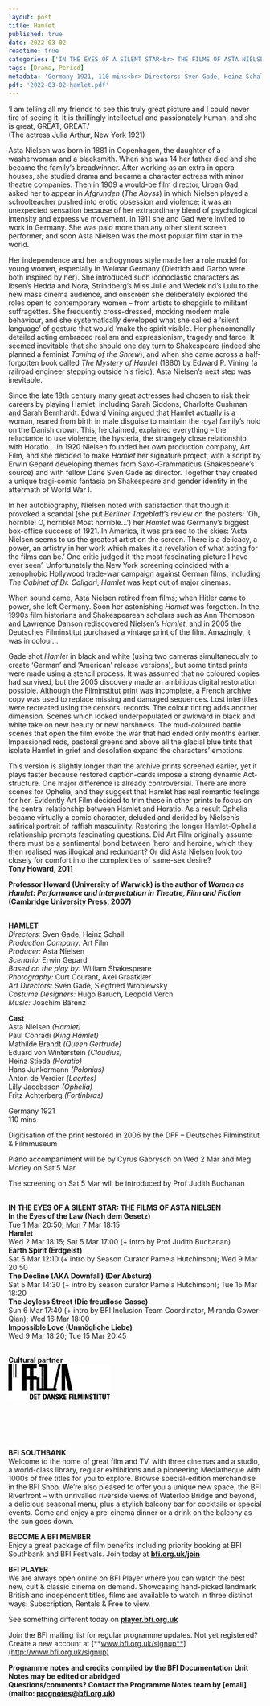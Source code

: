 ```yaml
---
layout: post
title: Hamlet
published: true
date: 2022-03-02
readtime: true
categories: ['IN THE EYES OF A SILENT STAR<br> THE FILMS OF ASTA NIELSEN']
tags: [Drama, Period]
metadata: 'Germany 1921, 110 mins<br> Directors: Sven Gade, Heinz Schall'
pdf: '2022-03-02-hamlet.pdf'
---
```


‘I am telling all my friends to see this truly great picture and I could never tire of seeing it. It is thrillingly intellectual and passionately human, and she is great, GREAT, GREAT.’  
(The actress Julia Arthur, New York 1921)

Asta Nielsen was born in 1881 in Copenhagen, the daughter of a washerwoman and a blacksmith. When she was 14 her father died and she became the family’s breadwinner. After working as an extra in opera houses, she studied drama and became a character actress with minor theatre companies. Then in 1909 a would-be film director, Urban Gad, asked her to appear in _Afgrunden_ (_The Abyss_) in which Nielsen played a schoolteacher pushed into erotic obsession and violence; it was an unexpected sensation because of her extraordinary blend of psychological intensity and expressive movement. In 1911 she and Gad were invited to work in Germany. She was paid more than any other silent screen performer, and soon Asta Nielsen was the most popular film star in the world.

Her independence and her androgynous style made her a role model for young women, especially in Weimar Germany (Dietrich and Garbo were both inspired by her). She introduced such iconoclastic characters as Ibsen’s Hedda and Nora, Strindberg’s Miss Julie and Wedekind’s Lulu to the new mass cinema audience, and onscreen she deliberately explored the roles open to contemporary women – from artists to shopgirls to militant suffragettes.  She frequently cross-dressed, mocking modern male behaviour, and she systematically developed what she called a ‘silent language’ of gesture that would ‘make the spirit visible’. Her phenomenally detailed acting embraced realism and expressionism, tragedy and farce. It seemed inevitable that she should one day turn to Shakespeare (indeed she planned a feminist _Taming of the Shrew_), and when she came across a half-forgotten book called  _The Mystery of Hamlet_ (1880) by Edward P. Vining (a railroad engineer stepping outside his field), Asta Nielsen’s next step was inevitable.

Since the late 18th century many great actresses had chosen to risk their careers by playing Hamlet, including Sarah Siddons, Charlotte Cushman and Sarah Bernhardt. Edward Vining argued that Hamlet actually is a woman, reared from birth in male disguise to maintain the royal family’s hold on the Danish crown. This, he claimed, explained everything – the reluctance to use violence, the hysteria, the strangely close relationship with Horatio… In 1920 Nielsen founded her own production company, Art Film, and she decided to make _Hamlet_ her signature project, with a script by Erwin Gepard developing themes from Saxo-Grammaticus (Shakespeare’s source) and with fellow Dane Sven Gade as director. Together they created a unique tragi-comic fantasia on Shakespeare and gender identity in the aftermath of World War I.

In her autobiography, Nielsen noted with satisfaction that though it provoked a scandal (she put _Berliner Tageblatt_’s review on the posters: ‘Oh, horrible! O, horrible! Most horrible…’) her _Hamlet_ was Germany’s biggest box-office success of 1921. In America, it was praised to the skies: ‘Asta Nielsen seems to us the greatest artist on the screen. There is a delicacy, a power, an artistry in her work which makes it a revelation of what acting for the films can be.’ One critic judged it ‘the most fascinating picture I have ever seen’. Unfortunately the New York screening coincided with a xenophobic Hollywood trade-war campaign against German films, including _The Cabinet of Dr. Caligari_; _Hamlet_ was kept out of major cinemas.

When sound came, Asta Nielsen retired from films; when Hitler came to power, she left Germany. Soon her astonishing _Hamlet_ was forgotten. In the 1990s film historians and Shakespearean scholars such as Ann Thompson and Lawrence Danson rediscovered Nielsen’s _Hamlet_, and in 2005 the Deutsches Filminstitut purchased a vintage print of the film. Amazingly, it was in colour…

Gade shot _Hamlet_ in black and white (using two cameras simultaneously to create ‘German’ and ‘American’ release versions), but some tinted prints were made using a stencil process. It was assumed that no coloured copies had survived, but the 2005 discovery made an ambitious digital restoration possible. Although the Filminstitut print was incomplete, a French archive copy was used to replace missing and damaged sequences. Lost intertitles were recreated using the censors’ records. The colour tinting adds another dimension. Scenes which looked underpopulated or awkward in black and white take on new beauty or new harshness. The mud-coloured battle scenes that open the film evoke the war that had ended only months earlier. Impassioned reds, pastoral greens and above all the glacial blue tints that isolate Hamlet in grief and desolation expand the characters’ emotions.

This version is slightly longer than the archive prints screened earlier, yet it plays faster because restored caption-cards impose a strong dynamic Act-structure. One major difference is already controversial. There are more scenes for Ophelia, and they suggest that Hamlet has real romantic feelings for her. Evidently Art Film decided to trim these in other prints to focus on the central relationship between Hamlet and Horatio. As a result Ophelia became virtually a comic character, deluded and derided by Nielsen’s satirical portrait of raffish masculinity. Restoring the longer Hamlet-Ophelia relationship prompts fascinating questions. Did Art Film originally assume there must be a sentimental bond between ‘hero’ and heroine, which they then realised was illogical and redundant? Or did Asta Nielsen look too closely for comfort into the complexities of same-sex desire?  
**Tony Howard, 2011**

**Professor Howard (University of Warwick) is the author of _Women as Hamlet: Performance and Interpretation in Theatre, Film and Fiction_ (Cambridge University Press, 2007)**
<br><br>

**HAMLET**<br>
_Directors:_ Sven Gade, Heinz Schall<br>
_Production Company:_ Art Film<br>
_Producer:_ Asta Nielsen<br>
_Scenario:_ Erwin Gepard<br>
_Based on the play by:_ William Shakespeare<br>
_Photography:_ Curt Courant, Axel Graatkjær<br>
_Art Directors:_ Sven Gade, Siegfried Wroblewsky<br>
_Costume Designers:_ Hugo Baruch, Leopold Verch<br>
_Music:_ Joachim Bärenz<br>

**Cast**<br>
Asta Nielsen _(Hamlet)_<br>
Paul Conradi _(King Hamlet)_<br>
Mathilde Brandt _(Queen Gertrude)_<br>
Eduard von Winterstein _(Claudius)_<br>
Heinz Stieda _(Horatio)_<br>
Hans Junkermann _(Polonius)_<br>
Anton de Verdier _(Laertes)_<br>
Lilly Jacobsson _(Ophelia)_<br>
Fritz Achterberg _(Fortinbras)_<br>

Germany 1921<br>
110 mins<br>

Digitisation of the print restored in 2006 by the  DFF – Deutsches Filminstitut & Filmmuseum

Piano accompaniment will be by  Cyrus Gabrysch on Wed 2 Mar and  Meg Morley on Sat 5 Mar

The screening on Sat 5 Mar will be introduced  by Prof Judith Buchanan
<br><br>

**IN THE EYES OF A SILENT STAR: THE FILMS OF ASTA NIELSEN**<br>
**In the Eyes of the Law (Nach dem Gesetz)**<br>
Tue 1 Mar 20:50; Mon 7 Mar 18:15<br>
**Hamlet**<br>
Wed 2 Mar 18:15; Sat 5 Mar 17:00 (+ Intro by Prof Judith Buchanan)<br>
**Earth Spirit (Erdgeist)**<br>
Sat 5 Mar 12:10 (+ intro by Season Curator Pamela Hutchinson); Wed 9 Mar 20:50 <br>
**The Decline (AKA Downfall) (Der Absturz)**<br>
Sat 5 Mar 14:30 (+ intro by season curator Pamela Hutchinson); Tue 15 Mar 18:20<br>
**The Joyless Street (Die freudlose Gasse)**<br>
Sun 6 Mar 17:40 (+ intro by BFI Inclusion Team Coordinator, Miranda Gower-Qian); Wed 16 Mar 18:00<br>
**Impossible Love (Unmögliche Liebe)**<br>
Wed 9 Mar 18:20; Tue 15 Mar 20:45<br> 
<br>

**Cultural partner**<br>
<img style="float: left;" src="/img/danish film institute.png" width="40%" height="40%">
<br><br><br><br><br><br><br><br><br>

**BFI SOUTHBANK**  
Welcome to the home of great film and TV, with three cinemas and a studio, a world-class library, regular exhibitions and a pioneering Mediatheque with 1000s of free titles for you to explore. Browse special-edition merchandise in the BFI Shop. We’re also pleased to offer you a unique new space, the BFI Riverfront – with unrivalled riverside views of Waterloo Bridge and beyond, a delicious seasonal menu, plus a stylish balcony bar for cocktails or special events. Come and enjoy a pre-cinema dinner or a drink on the balcony as the sun goes down.  

**BECOME A BFI MEMBER**  
Enjoy a great package of film benefits including priority booking at BFI Southbank and BFI Festivals. Join today at [**bfi.org.uk/join**](http://www.bfi.org.uk/join)  

**BFI PLAYER**  
 We are always open online on BFI Player where you can watch the best new, cult &amp; classic cinema on demand. Showcasing hand-picked landmark British and independent titles, films are available to watch in three distinct ways: Subscription, Rentals &amp; Free to view.  

See something different today on [**player.bfi.org.uk**](https://player.bfi.org.uk)  

Join the BFI mailing list for regular programme updates. Not yet registered? Create a new account at [**www.bfi.org.uk/signup**](http://www.bfi.org.uk/signup)

**Programme notes and credits compiled by the BFI Documentation Unit  
Notes may be edited or abridged  
Questions/comments? Contact the Programme Notes team by [email](mailto: prognotes@bfi.org.uk)**

<!--stackedit_data:
eyJoaXN0b3J5IjpbMzA1NjAyMjMxXX0=
-->
